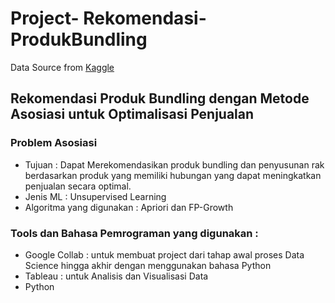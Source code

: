 # Project- Rekomendasi- ProdukBundling

Data Source from [Kaggle](https://www.kaggle.com/datasets/mittalvasu95/the-bread-basket)

## Rekomendasi Produk Bundling dengan Metode Asosiasi untuk Optimalisasi Penjualan
### Problem Asosiasi
- Tujuan : Dapat Merekomendasikan produk bundling dan penyusunan rak berdasarkan produk yang memiliki hubungan yang dapat meningkatkan penjualan secara optimal.
- Jenis ML : Unsupervised Learning
- Algoritma yang digunakan : Apriori dan FP-Growth

### Tools dan Bahasa Pemrograman yang digunakan :
- Google Collab : untuk membuat project dari tahap awal proses Data Science hingga akhir dengan menggunakan bahasa Python
- Tableau : untuk Analisis dan Visualisasi Data
- Python 

